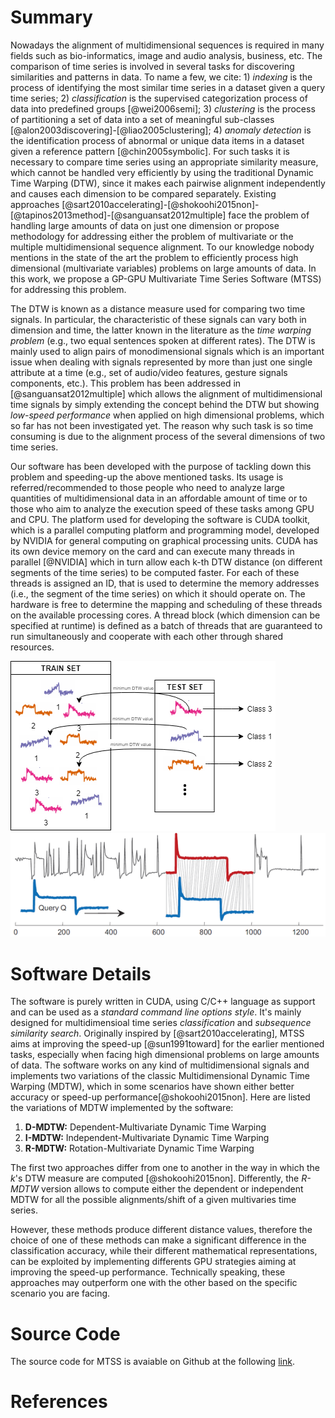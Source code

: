 # Summary
Nowadays the alignment of multidimensional sequences is required in many fields such as bio-informatics, image and audio analysis, business, etc. The comparison of time series is involved in several tasks for discovering similarities and patterns in data. To name a few, we cite: 1) *indexing* is the process of identifying the most similar time series in a dataset given a query time series; 2) *classification* is the supervised categorization process of data into predefined groups [@wei2006semi]; 3) *clustering* is the process of partitioning a set of data into a set of meaningful sub-classes [@alon2003discovering]-[@liao2005clustering]; 4) *anomaly detection* is the identification process of abnormal or unique data items in a dataset given a reference pattern [@chin2005symbolic].
For such tasks it is necessary to compare time series using an appropriate similarity measure, which cannot be handled very efficiently by using the traditional Dynamic Time Warping (DTW), since it makes each pairwise alignment independently and causes each dimension to be compared separately. Existing approaches [@sart2010accelerating]-[@shokoohi2015non]-[@tapinos2013method]-[@sanguansat2012multiple] face the problem of handling large amounts of data on just one dimension or propose methodology for addressing either the problem of multivariate or the multiple multidimensional sequence alignment. To our knowledge nobody mentions in the state of the art the problem to efficiently process high dimensional (multivariate variables) problems on large amounts of data. In this work, we propose a GP-GPU Multivariate Time Series Software (MTSS) for addressing this problem.

The DTW is known as a distance measure used for comparing two time signals. In particular, the characteristic of these signals can vary both in dimension and time, the latter known in the literature as the *time warping problem* (e.g., two equal sentences spoken at different rates). The DTW is mainly used to align pairs of monodimensional signals which is an important issue when dealing with signals represented by more than just one single attribute at a time (e.g., set of audio/video features, gesture signals components, etc.). This problem has been addressed in [@sanguansat2012multiple] which allows the alignment of multidimensional time signals by simply extending the concept behind the DTW but showing *low-speed performance* when applied on high dimensional problems, which so far has not been investigated yet. The reason why such task is so time consuming is due to the alignment process of the several dimensions of two time series.

Our software has been developed with the purpose of tackling down this problem and speeding-up the above mentioned tasks. Its usage is referred/recommended to those people who need to analyze large quantities of multidimensional data in an affordable amount of time or to those who aim to analyze the execution speed of these tasks among GPU and CPU. The platform used for developing the software is CUDA toolkit, which is a parallel computing platform and programming model, developed by NVIDIA for general computing on graphical processing units. CUDA has its own device memory on the card and can execute many threads in parallel [@NVIDIA] which in turn allow each k-th DTW distance (on different segments of the time series) to be computed faster. For each of these threads is assigned an ID, that is used to determine the memory addresses (i.e., the segment of the time series) on which it should operate on. The hardware is free to determine the mapping and scheduling of these threads on the available processing cores. A thread block (which dimension can be specified at runtime) is defined as a batch of threads that are guaranteed to run simultaneously and cooperate with each other through shared resources.

![Representation for the classification task](../img/classification.png)
![Representation for the subsequencece similarity search task](../img/sub-seq.PNG) 

# Software Details
The software is purely written in CUDA, using C/C++ language as support and can be used as a *standard command line options style*. It's mainly designed for multidimensioal time series *classification* and *subsequence similarity search*. Originally inspired by [@sart2010accelerating], MTSS aims at improving the speed-up [@sun1991toward] for the earlier mentioned tasks, especially when facing high dimensional problems on large amounts of data. The software works on any kind of multidimensional signals and implements two variations of the classic Multidimensional Dynamic Time Warping (MDTW), which in some scenarios have shown either better accuracy or speed-up performance[@shokoohi2015non]. Here are listed the variations of MDTW implemented by the software:

1. **D-MDTW:** Dependent-Multivariate Dynamic Time Warping
2. **I-MDTW:** Independent-Multivariate Dynamic Time Warping
3. **R-MDTW:** Rotation-Multivariate Dynamic Time Warping

The first two approaches differ from one to another in the way in which the *k*'s DTW measure are computed [@shokoohi2015non]. Differently, the *R-MDTW* version allows to compute either the dependent or independent MDTW for all the possible alignments/shift of a given multivaries time series.

However, these methods produce different distance values, therefore the choice of one of these methods can make a significant difference in the classification accuracy, while their different mathematical representations, can be exploited by implementing differents GPU strategies aiming at improving the speed-up performance. Technically speaking, these approaches may outperform one with the other based on the specific scenario you are facing.

# Source Code
The source code for MTSS is avaiable on Github at the following [link](https://github.com/DavideNardone/MTSS-Multivariate-Time-Series-Sofwtare).

# References
